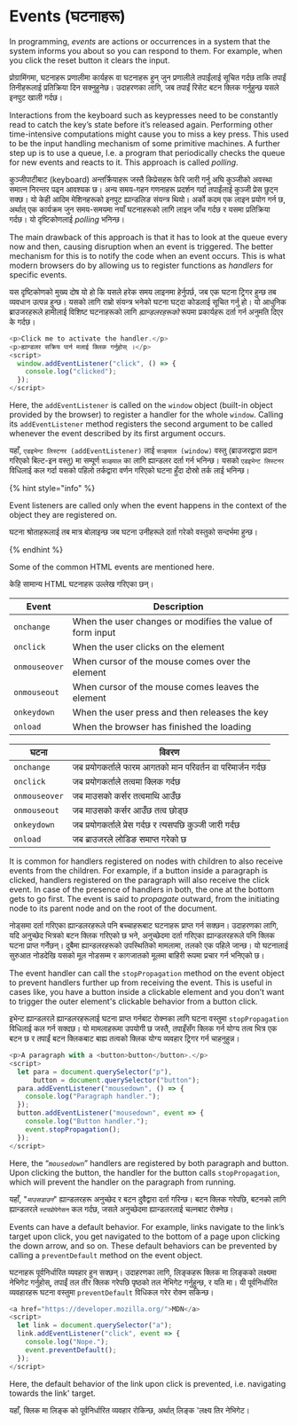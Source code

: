 # Events (घटनाहरू)

In programming, _events_ are actions or occurrences in a system that the system informs you about so you can respond to them. For example, when you click the reset button it clears the input.

प्रोग्रामिंगमा, घटनाहरू प्रणालीमा कार्यहरू वा घटनाहरू हुन् जुन प्रणालीले तपाईंलाई सूचित गर्दछ ताकि तपाईं तिनीहरूलाई प्रतिक्रिया दिन सक्नुहुनेछ। उदाहरणका लागि, जब तपाईं रिसेट बटन क्लिक गर्नुहुन्छ यसले इनपुट खाली गर्दछ।

Interactions from the keyboard such as keypresses need to be constantly read to catch the key’s state before it’s released again.  Performing other time-intensive computations might cause you to miss a key press. This used to be the input handling mechanism of some primitive machines. A further step up is to use a queue, I.e. a program that periodically checks the queue for new events and reacts to it. This approach is called _polling_.

कुञ्जीपाटीबाट (keyboard) अन्तर्क्रियाहरू जस्तै किप्रेसहरू फेरि जारी गर्नु अघि कुञ्जीको अवस्था समात्न निरन्तर पढ्न आवश्यक छ।  अन्य समय-गहन गणनाहरू प्रदर्शन गर्दा तपाईंलाई कुञ्जी प्रेस छुट्न सक्छ। यो केही आदिम मेशिनहरूको इनपुट ह्यान्डलिङ संयन्त्र थियो। अर्को कदम एक लाइन प्रयोग गर्न छ, अर्थात् एक कार्यक्रम जुन समय-समयमा नयाँ घटनाहरूको लागि लाइन जाँच गर्दछ र यसमा प्रतिक्रिया गर्दछ। यो दृष्टिकोणलाई _polling_ भनिन्छ।

The main drawback of this approach is that it has to look at the queue every now and then, causing disruption when an event is triggered. The better mechanism for this is to notify the code when an event occurs.  This is what modern browsers do by allowing us to register functions as _handlers_ for specific events.

यस दृष्टिकोणको मुख्य दोष यो हो कि यसले हरेक समय लाइनमा हेर्नुपर्छ, जब एक घटना ट्रिगर हुन्छ तब व्यवधान उत्पन्न हुन्छ। यसको लागि राम्रो संयन्त्र भनेको घटना घट्दा कोडलाई सूचित गर्नु हो।  यो आधुनिक ब्राउजरहरूले हामीलाई विशिष्ट घटनाहरूको लागि _ह्यान्डलरहरूको_ रूपमा प्रकार्यहरू दर्ता गर्न अनुमति दिएर के गर्दछ।

```javascript
<p>Click me to activate the handler.</p>
<p>ह्यान्डलर सक्रिय पार्न मलाई क्लिक गर्नुहोस् ।</p>
<script>
  window.addEventListener("click", () => {
    console.log("clicked");
  });
</script>
```

Here, the `addEventListener` is called on the `window` object (built-in object provided by the browser) to register a handler for the whole `window`. Calling its `addEventListener` method registers the second argument to be called whenever the event described by its first argument occurs.

यहाँ, `एडइभेन्ट लिस्टनर (addEventListener)` लाई `सञ्झ्याल (window)` वस्तु (ब्राउजरद्वारा प्रदान गरिएको बिल्ट-इन वस्तु) मा सम्पूर्ण `सञ्झ्याल` का लागि ह्यान्डलर दर्ता गर्न भनिन्छ। यसको `एडइभेन्ट लिस्टनर` विधिलाई कल गर्दा यसको पहिलो तर्कद्वारा वर्णन गरिएको घटना हुँदा दोस्रो तर्क लाई भनिन्छ।

{% hint style="info" %}


Event listeners are called only when the event happens in the context of the object they are registered on.

घटना श्रोताहरूलाई तब मात्र बोलाइन्छ जब घटना उनीहरूले दर्ता गरेको वस्तुको सन्दर्भमा हुन्छ।

{% endhint %}

Some of the common HTML events are mentioned here.

केहि सामान्य HTML घटनाहरू उल्लेख गरिएका छन्।

| Event         | Description                                               |
| ------------- | --------------------------------------------------------- |
| `onchange`    | When the user changes or modifies the value of form input |
| `onclick`     | When the user clicks on the element                       |
| `onmouseover` | When cursor of the mouse comes over the element           |
| `onmouseout`  | When cursor of the mouse comes leaves the element         |
| `onkeydown`   | When the user press and then releases the key             |
| `onload`      | When the browser has finished the loading


| घटना         | विवरण                                               |
| ------------- | --------------------------------------------------------- |
| `onchange`    | जब प्रयोगकर्ताले फारम आगतको मान परिवर्तन वा परिमार्जन गर्दछ |
| `onclick`     | जब प्रयोगकर्ताले तत्वमा क्लिक गर्दछ                       |
| `onmouseover` | जब माउसको कर्सर तत्वमाथि आउँछ           |
| `onmouseout`  | जब माउसको कर्सर आउँछ तत्व छोड्छ         |
| `onkeydown`   | जब प्रयोगकर्ताले प्रेस गर्दछ र त्यसपछि कुञ्जी जारी गर्दछ             |
| `onload`      | जब ब्राउजरले लोडिङ समाप्त गरेको छ                 |

It is common for handlers registered on nodes with children to also receive events from the children. For example, if a button inside a paragraph is clicked, handlers registered on the paragraph will also receive the click event. In case of the presence of handlers in both, the one at the bottom gets to go first. The event is said to _propagate_ outward, from the initiating node to its parent node and on the root of the document.

नोड्समा दर्ता गरिएका ह्यान्डलरहरूले पनि बच्चाहरूबाट घटनाहरू प्राप्त गर्न सक्छन। उदाहरणका लागि, यदि अनुच्छेद भित्रको बटन क्लिक गरिएको छ भने, अनुच्छेदमा दर्ता गरिएका ह्यान्डलरहरूले पनि क्लिक घटना प्राप्त गर्नेछन्। दुबैमा ह्यान्डलरहरूको उपस्थितिको मामलामा, तलको एक पहिले जान्छ। यो घटनालाई सुरुआत नोडदेखि यसको मूल नोडसम्म र कागजातको मूलमा बाहिरी रूपमा प्रचार गर्न भनिएको छ।

The event handler can call the `stopPropagation` method on the event object to prevent handlers further up from receiving the event. This is useful in cases like, you have a button inside a clickable element and you don’t want to trigger the outer element's clickable behavior from a button click.

इभेन्ट ह्यान्डलरले ह्यान्डलरहरूलाई घटना प्राप्त गर्नबाट रोक्नका लागि घटना वस्तुमा `stopPropagation` विधिलाई कल गर्न सक्दछ। यो मामलाहरूमा उपयोगी छ जस्तै, तपाइँसँग क्लिक गर्न योग्य तत्व भित्र एक बटन छ र तपाईं बटन क्लिकबाट बाह्य तत्वको क्लिक योग्य व्यवहार ट्रिगर गर्न चाहनुहुन्न।

```javascript
<p>A paragraph with a <button>button</button>.</p>
<script>
  let para = document.querySelector("p"),
      button = document.querySelector("button");
  para.addEventListener("mousedown", () => {
    console.log("Paragraph handler.");
  });
  button.addEventListener("mousedown", event => {
    console.log("Button handler.");
    event.stopPropagation();
  });
</script> 
```

Here, the “_`mousedown`_” handlers are registered by both paragraph and button. Upon clicking the button, the handler for the button calls `stopPropagation`, which will prevent the handler on the paragraph from running.

यहाँ, "_`माउसडाउन`_" ह्यान्डलरहरू अनुच्छेद र बटन दुवैद्वारा दर्ता गरिन्छ। बटन क्लिक गरेपछि, बटनको लागि ह्यान्डलरले `स्टपप्रोपेगेसन` कल गर्दछ, जसले अनुच्छेदमा ह्यान्डलरलाई चल्नबाट रोक्नेछ।

Events can have a default behavior. For example, links navigate to the link’s target upon click, you get navigated to the bottom of a page upon clicking the down arrow, and so on. These default behaviors can be prevented by calling a `preventDefault` method on the event object.

घटनाहरू पूर्वनिर्धारित व्यवहार हुन सक्छन्। उदाहरणका लागि, लिङ्कहरू क्लिक मा लिङ्कको लक्ष्यमा नेभिगेट गर्नुहोस्, तपाईं तल तीर क्लिक गरेपछि पृष्ठको तल नेभिगेट गर्नुहुन्छ, र यति मा। यी पूर्वनिर्धारित व्यवहारहरू घटना वस्तुमा `preventDefault` विधिकल गरेर रोक्न सकिन्छ।

```javascript
<a href="https://developer.mozilla.org/">MDN</a>
<script>
  let link = document.querySelector("a");
  link.addEventListener("click", event => {
    console.log("Nope.");
    event.preventDefault();
  });
</script>
```

Here, the default behavior of the link upon click is prevented, i.e. navigating towards the link' target.

यहाँ, क्लिक मा लिङ्क को पूर्वनिर्धारित व्यवहार रोकिन्छ, अर्थात् लिङ्क 'लक्ष्य तिर नेभिगेट।

